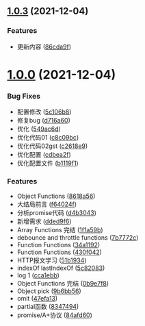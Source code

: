 ## [1.0.3](https://github.com/liuxiankun1234/notes/compare/v1.0.0...v1.0.3) (2021-12-04)


### Features

* 更新内容 ([86cda9f](https://github.com/liuxiankun1234/notes/commit/86cda9fbbe7b5e33073c7cc769474f1062b03e4c))



# [1.0.0](https://github.com/liuxiankun1234/notes/compare/cca1ebbfd134db729096998efabc2777e4f25d50...v1.0.0) (2021-12-04)


### Bug Fixes

* 配置修改 ([5c106b8](https://github.com/liuxiankun1234/notes/commit/5c106b82a720480e845bd0900f7ca6a1d5871456))
* 修复bug ([d716a60](https://github.com/liuxiankun1234/notes/commit/d716a60e235d22612127ec4141f93d13b94412b8))
* 优化 ([549ac6d](https://github.com/liuxiankun1234/notes/commit/549ac6dc776568dd3a5c1eb430bba4527931bc8d))
* 优化代码01 ([c8c09bc](https://github.com/liuxiankun1234/notes/commit/c8c09bc89854639e83642df53e86d7681756a852))
* 优化代码02gst ([c2618e9](https://github.com/liuxiankun1234/notes/commit/c2618e905b77cc0fa1985884cb291bc9d69328ce))
* 优化配置 ([cdbea2f](https://github.com/liuxiankun1234/notes/commit/cdbea2f7eb464698fa9fc920e2fa04cbb0766335))
* 优化配置文件 ([b1119f1](https://github.com/liuxiankun1234/notes/commit/b1119f1553fbc59ff7e23b9d1ac19a63c9dc1834))


### Features

*  Object Functions ([8618a56](https://github.com/liuxiankun1234/notes/commit/8618a569e929d48ceeb505e6e7d5d60e3e0eb553))
* 大结局前言 ([f64024f](https://github.com/liuxiankun1234/notes/commit/f64024ff9ce9a6397095837477def364309de950))
* 分析promise代码 ([d4b3043](https://github.com/liuxiankun1234/notes/commit/d4b3043e6a9862383e206a86ebc2fd88535ff54d))
* 新增需求 ([dded9f6](https://github.com/liuxiankun1234/notes/commit/dded9f6b3534d5295bd7e701557730ab8a8969e2))
* Array Functions 完结 ([1f1a59b](https://github.com/liuxiankun1234/notes/commit/1f1a59b462d01891f9c9f196dcefa8c4675b87d0))
* debounce and throttle functions ([7b7772c](https://github.com/liuxiankun1234/notes/commit/7b7772cddb88ded86eb66b7e3851aa06ecb5c241))
* Function Functions ([34a1192](https://github.com/liuxiankun1234/notes/commit/34a119244e4598aab37c11ba6701c6e3efb7e56f))
* Function Functions ([430f042](https://github.com/liuxiankun1234/notes/commit/430f04227b5b498c64f6f2208868bab2f0b9f523))
* HTTP报文学习 ([51b1934](https://github.com/liuxiankun1234/notes/commit/51b1934e3688b5bdef690afe57623dcf0dac07b3))
* indexOf lastIndexOf ([5c82083](https://github.com/liuxiankun1234/notes/commit/5c82083898cfd54daa657aadfbb86b321de38007))
* log 1 ([cca1ebb](https://github.com/liuxiankun1234/notes/commit/cca1ebbfd134db729096998efabc2777e4f25d50))
* Object Functions 完结 ([0b9e7f8](https://github.com/liuxiankun1234/notes/commit/0b9e7f86e2ce84c7bb4cab961b89ac9fc4c2f767))
* Object pick ([9b6bb56](https://github.com/liuxiankun1234/notes/commit/9b6bb56c64d9c10263991fda14c7875e0c742d04))
* omit ([47efa13](https://github.com/liuxiankun1234/notes/commit/47efa13c3f69dc9184a55ffe361fb707c39d91ec))
* partial函数 ([8347494](https://github.com/liuxiankun1234/notes/commit/8347494ec8427a3eb98e11f53ccef3ea2d145cf6))
* promise/A+协议 ([84afd60](https://github.com/liuxiankun1234/notes/commit/84afd60866e494fde43c0b191816011469deaa22))



